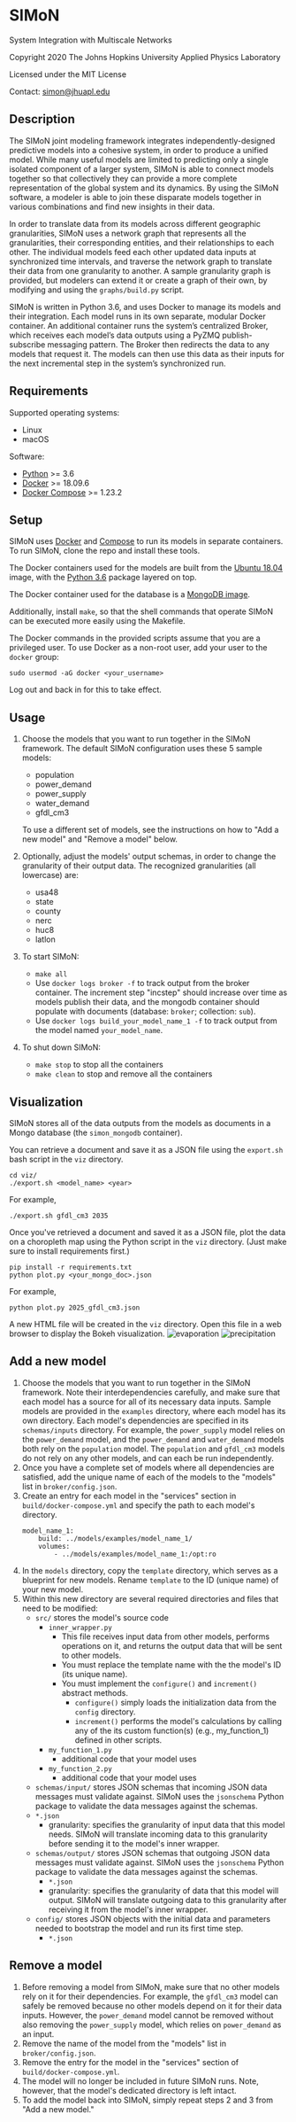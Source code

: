
# SIMoN
System Integration with Multiscale Networks

Copyright 2020 The Johns Hopkins University Applied Physics Laboratory

Licensed under the MIT License

Contact: simon@jhuapl.edu

## Description
The SIMoN joint modeling framework integrates independently-designed predictive models into a cohesive system, in order to produce a unified model. While many useful models are limited to predicting only a single isolated component of a larger system, SIMoN is able to connect models together so that collectively they can provide a more complete representation of the global system and its dynamics.  By using the SIMoN software, a modeler is able to join these disparate models together in various combinations and find new insights in their data.

In order to translate data from its models across different geographic granularities, SIMoN uses a network graph that represents all the granularities, their corresponding entities, and their relationships to each other. The individual models feed each other updated data inputs at synchronized time intervals, and traverse the network graph to translate their data from one granularity to another. A sample granularity graph is provided, but modelers can extend it or create a graph of their own, by modifying and using the `graphs/build.py` script.

SIMoN is written in Python 3.6, and uses Docker to manage its models and their integration. Each model runs in its own separate, modular Docker container. An additional container runs the system’s centralized Broker, which receives each model’s data outputs using a PyZMQ publish-subscribe messaging pattern. The Broker then redirects the data to any models that request it. The models can then use this data as their inputs for the next incremental step in the system’s synchronized run.

## Requirements

Supported operating systems:
 - Linux
 - macOS

Software:
 - [Python](https://www.python.org/downloads/) >= 3.6
 - [Docker](https://docs.docker.com/install/) >= 18.09.6
 - [Docker Compose](https://docs.docker.com/compose/install/) >= 1.23.2

## Setup
SIMoN uses [Docker](https://docs.docker.com/install/) and [Compose](https://docs.docker.com/compose/install/) to run its models in separate containers. To run SIMoN, clone the repo and install these tools.

The Docker containers used for the models are built from the [Ubuntu 18.04](https://hub.docker.com/_/ubuntu/) image, with the [Python 3.6](https://packages.ubuntu.com/bionic-updates/python3-dev) package layered on top.

The Docker container used for the database is a [MongoDB image](https://hub.docker.com/_/mongo/).

Additionally, install `make`, so that the shell commands that operate SIMoN can be executed more easily using the Makefile.

The Docker commands in the provided scripts assume that you are a privileged user. To use Docker as a non-root user, add your user to the `docker` group:
```
sudo usermod -aG docker <your_username>
```
Log out and back in for this to take effect.

## Usage
1.  Choose the models that you want to run together in the SIMoN framework. The default SIMoN configuration uses these 5 sample models:
    * population
    * power_demand
    * power_supply
    * water_demand
    * gfdl_cm3

    To use a different set of models, see the instructions on how to "Add a new model" and "Remove a model" below.

2. Optionally, adjust the models' output schemas, in order to change the granularity of their output data. The recognized granularities (all lowercase) are:
    * usa48
    * state
    * county
    * nerc
    * huc8
    * latlon
3. To start SIMoN:
    * `make all`
    * Use `docker logs broker -f` to track output from the broker container. The increment step "incstep" should increase over time as models publish their data, and the mongodb container should populate with documents (database: `broker`; collection: `sub`).
    * Use `docker logs build_your_model_name_1 -f` to track output from the model named `your_model_name`.
4.  To shut down SIMoN:
    * `make stop` to stop all the containers
    * `make clean` to stop and remove all the containers

## Visualization
SIMoN stores all of the data outputs from the models as documents in a Mongo database (the `simon_mongodb` container).

You can retrieve a document and save it as a JSON file using the `export.sh` bash script in the `viz` directory.

```
cd viz/
./export.sh <model_name> <year>
```
For example,
```
./export.sh gfdl_cm3 2035
```

Once you've retrieved a document and saved it as a JSON file, plot the data on a choropleth map using the Python script in the `viz` directory. (Just make sure to install requirements first.)
```
pip install -r requirements.txt
python plot.py <your_mongo_doc>.json
```
For example,
```
python plot.py 2025_gfdl_cm3.json
```
A new HTML file will be created in the `viz` directory. Open this file in a web browser to display the Bokeh visualization.
![evaporation](viz/demo/2035_evaporation.png)
![precipitation](viz/demo/2035_precipitation.png)

## Add a new model
1.  Choose the models that you want to run together in the SIMoN framework. Note their interdependencies carefully, and make sure that each model has a source for all of its necessary data inputs. Sample models are provided in the `examples` directory, where each model has its own directory. Each model's dependencies are specified in its `schemas/inputs` directory. For example, the `power_supply` model relies on the `power_demand` model, and the `power_demand` and `water_demand` models both rely on the `population` model. The `population` and `gfdl_cm3` models do not rely on any other models, and can each be run independently.
2.  Once you have a complete set of models where all dependencies are satisfied, add the unique name of each of the models to the "models" list in `broker/config.json`.
3.  Create an entry for each model in the "services" section in `build/docker-compose.yml` and specify the path to each model's directory.
    ```
    model_name_1:
        build: ../models/examples/model_name_1/
        volumes:
            - ../models/examples/model_name_1:/opt:ro
4. In the `models` directory, copy the `template` directory, which serves as a blueprint for new models. Rename `template` to the ID (unique name) of your new model.
5. Within this new directory are several required directories and files that need to be modified:
    * `src/` stores the model's source code
        * `inner_wrapper.py`
            * This file receives input data from other models, performs operations on it, and returns the output data that will be sent to other models.
            * You must replace the template name with the the model's ID (its unique name).
            * You must implement the `configure()` and `increment()` abstract methods.
                * `configure()` simply loads the initialization data from the `config` directory.
                * `increment()` performs the model's calculations by calling any of the its custom function(s) (e.g., my_function_1) defined in other scripts.
        * `my_function_1.py`
            * additional code that your model uses
        * `my_function_2.py`
            * additional code that your model uses
    * `schemas/input/` stores JSON schemas that incoming JSON data messages must validate against. SIMoN uses the `jsonschema` Python package to validate the data messages against the schemas.
	* `*.json`
        * granularity: specifies the granularity of input data that this model needs. SIMoN will translate incoming data to this granularity before sending it to the model's inner wrapper.
    * `schemas/output/` stores JSON schemas that outgoing JSON data messages must validate against. SIMoN uses the `jsonschema` Python package to validate the data messages against the schemas.
        * `*.json`
        * granularity: specifies the granularity of data that this model will output. SIMoN will translate outgoing data to this granularity after receiving it from the model's inner wrapper.
    * `config/` stores JSON objects with the initial data and parameters needed to bootstrap the model and run its first time step.
        * `*.json`

## Remove a model
1.  Before removing a model from SIMoN, make sure that no other models rely on it for their dependencies. For example, the `gfdl_cm3` model can safely be removed because no other models depend on it for their data inputs. However, the `power_demand` model cannot be removed without also removing the `power_supply` model, which relies on `power_demand` as an input.
2.  Remove the name of the model from the "models" list in `broker/config.json`.
3.  Remove the entry for the model in the "services" section of `build/docker-compose.yml`.
4.  The model will no longer be included in future SIMoN runs. Note, however, that the model's dedicated directory is left intact.
5.  To add the model back into SIMoN, simply repeat steps 2 and 3 from "Add a new model."
